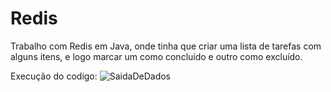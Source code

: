 # Redis
Trabalho com Redis em Java, onde tinha que criar uma lista de tarefas com alguns itens, e logo marcar um como concluído e outro como excluído.

Execução do codigo:
![SaidaDeDados](https://github.com/EllenNewerkla/Redis/assets/141981535/0b888fce-75e6-411f-8356-e7cd57b8074b)
